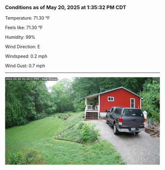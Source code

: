 ### Conditions as of May 20, 2025 at 1:35:32 PM CDT 

Temperature: 71.30 &deg;F

Feels like: 71.30 &deg;F

Humidity: 99%

Wind Direction: E

Windspeed: 0.2 mph

Wind Gust: 0.7 mph

---

<img src="./images/latest.jpeg"/>

